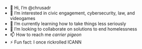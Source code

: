 - 👋 Hi, I’m @chrusadr
- 👀 I’m interested in civic engagement, cybersecurity, law, and videogames
- 🌱 I’m currently learning how to take things less seriously
- 💞️ I’m looking to collaborate on solutions to end homelessness
- 📫 How to reach me _carrier pigeon_
- ⚡ Fun fact: I once rickrolled ICANN

<!---
chrusadr/chrusadr is a ✨ special ✨ repository because its `README.md` (this file) appears on your GitHub profile.
You can click the Preview link to take a look at your changes.
--->
